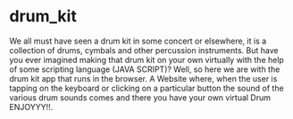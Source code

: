 # drum_kit

We all must have seen a drum kit in some concert or elsewhere, it is a collection of drums, cymbals and other percussion instruments. But have you ever imagined making that drum kit on your own virtually with the help of some scripting language (JAVA SCRIPT)? Well, so here we are with the drum kit app that runs in the browser. A Website where, when the user is tapping on the keyboard or clicking on a particular button the sound of the various drum sounds comes and there you have your own virtual Drum ENJOYYY!!.
